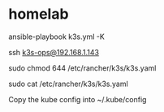 # homelab
ansible-playbook k3s.yml -K

ssh k3s-ops@192.168.1.143

sudo chmod 644 /etc/rancher/k3s/k3s.yaml

sudo cat /etc/rancher/k3s/k3s.yaml

Copy the kube config into ~/.kube/config